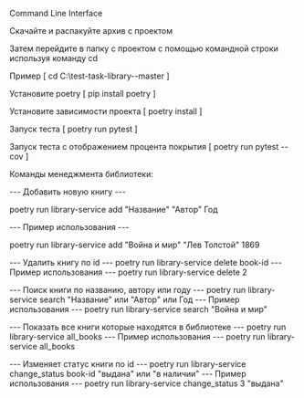 Command Line Interface

Скачайте и распакуйте архив с проектом

Затем перейдите в папку с проектом с помощью командной строки используя команду cd 

Пример [ cd C:\test-task-library--master ]

Установите poetry
[ pip install poetry ]

Установите зависимости проекта
[ poetry install ]

Запуск теста
[ poetry run pytest ]

Запуск теста c отображением процента покрытия
[ poetry run pytest --cov ]

Команды менеджмента библиотеки:

--- Добавить новую книгу ---

poetry run library-service add "Название" "Автор" Год

--- Пример использования ---

poetry run library-service add "Война и мир" "Лев Толстой" 1869


--- Удалить книгу по id ---
poetry run library-service delete book-id
--- Пример использования ---
poetry run library-service delete 2


--- Поиск книги по названию, автору или году ---
poetry run library-service search "Название" или "Автор" или Год
--- Пример использования ---
poetry run library-service search "Война и мир"


--- Показать все книги которые находятся в библиотеке ---
poetry run library-service all_books
--- Пример использования ---
poetry run library-service all_books


--- Изменяет статус книги по id ---
poetry run library-service change_status book-id "выдана" или "в наличии"
--- Пример использования ---
poetry run library-service change_status 3 "выдана"
